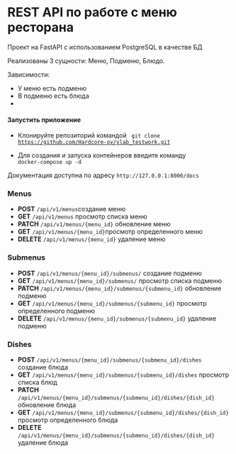 # REST API по работе с меню ресторана

Проект на FastAPI с использованием PostgreSQL в качестве БД

Реализованы 3 сущности: Меню, Подменю, Блюдо.

Зависимости:
+ У меню есть подменю
+ В подменю есть блюда
+ 
#### Запустить приложение

- Клонируйте репозиторий командой <code> git clone https://github.com/Hardcore-ov/ylab_testwork.git </code>

- Для создания и запуска контейнеров введите команду <code> docker-compose up -d </code>

Документация доступна по адресу ```http://127.0.0.1:8000/docs```

### Menus
+ **POST**   ```/api/v1/menus```создание меню
+ **GET** ```/api/v1/menus``` просмотр списка меню
+ **PATCH** ```/api/v1/menus/{menu_id}``` обновление меню
+ **GET**    ```/api/v1/menus/{menu_id}```просмотр определенного меню
+ **DELETE**  ```/api/v1/menus/{menu_id}``` удаление меню

### Submenus
+ **POST** ```/api/v1/menus/{menu_id}/submenus/``` создание подменю
+ **GET**  ```/api/v1/menus/{menu_id}/submenus/``` просмотр списка подменю
+ **PATCH** ```/api/v1/menus/{menu_id}/submenus/{submenu_id}``` обновление подменю
+ **GET**  ```/api/v1/menus/{menu_id}/submenus/{submenu_id}``` просмотр определенного подменю
+ **DELETE** ```/api/v1/menus/{menu_id}/submenus/{submenu_id}``` удаление подменю

### Dishes
+ **POST** ```/api/v1/menus/{menu_id}/submenus/{submenu_id}/dishes``` создание блюда
+ **GET**   ```/api/v1/menus/{menu_id}/submenus/{submenu_id}/dishes``` просмотр списка блюд
+ **PATCH** ```/api/v1/menus/{menu_id}/submenus/{submenu_id}/dishes/{dish_id}``` обновление блюда
+ **GET**   ```/api/v1/menus/{menu_id}/submenus/{submenu_id}/dishes/{dish_id}``` просмотр определенного блюда
+ **DELETE** ```/api/v1/menus/{menu_id}/submenus/{submenu_id}/dishes/{dish_id}``` удаление блюда